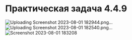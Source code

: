 # Практическая задача 4.4.9

![Uploading Screenshot 2023-08-01 182944.png…]()
![Uploading Screenshot 2023-08-01 182540.png…]()
![Screenshot 2023-08-01 183208](https://github.com/swizle/Block_4.4.9/assets/49352559/5d1ea5a0-292a-4829-838e-1832d8eb5aa5)
